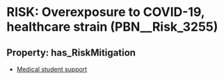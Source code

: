 # RISK: __Overexposure to COVID-19, healthcare strain__ (PBN__Risk_3255)

## Property: has_RiskMitigation

* [Medical student support](PBN__Mitigation_1819)

